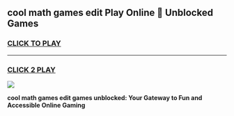 
## cool math games edit Play Online 👋 Unblocked Games
<h3>
<a href="https://news.freeplayer.one?title=cool_math_games_edit&ref=17CMG">CLICK TO PLAY</a></h3>
<hr>

<h3>
<a href="https://news.freeplayer.one?title=cool_math_games_edit&ref=17CMG">CLICK 2 PLAY</a>
  
</h3>

<a href="https://news.freeplayer.one?title=cool_math_games_edit&ref=17CMG/"><img src="https://clearcache.store/games.png"></a>


**cool math games edit games unblocked: Your Gateway to Fun and Accessible Online Gaming**

